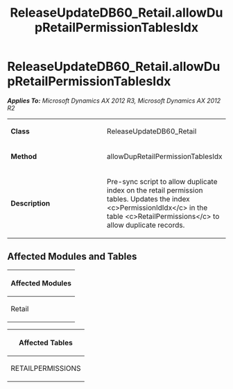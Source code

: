 ﻿---
title: ReleaseUpdateDB60_Retail.allowDupRetailPermissionTablesIdx
TOCTitle: ReleaseUpdateDB60_Retail.allowDupRetailPermissionTablesIdx
ms:assetid: 88a5dba9-b3fa-977f-976e-e792dfbabc15
ms:mtpsurl: https://msdn.microsoft.com/en-us/library/JJ736363(v=AX.60)
ms:contentKeyID: 49709553
ms.date: 05/18/2015
mtps_version: v=AX.60
---

# ReleaseUpdateDB60\_Retail.allowDupRetailPermissionTablesIdx 


_**Applies To:** Microsoft Dynamics AX 2012 R3, Microsoft Dynamics AX 2012 R2_

<table>
<colgroup>
<col style="width: 50%" />
<col style="width: 50%" />
</colgroup>
<tbody>
<tr class="odd">
<td><p><strong>Class</strong></p></td>
<td><p>ReleaseUpdateDB60_Retail</p></td>
</tr>
<tr class="even">
<td><p><strong>Method</strong></p></td>
<td><p>allowDupRetailPermissionTablesIdx</p></td>
</tr>
<tr class="odd">
<td><p><strong>Description</strong></p></td>
<td><p>Pre-sync script to allow duplicate index on the retail permission tables. Updates the index &lt;c&gt;PermissionIdIdx&lt;/c&gt; in the table &lt;c&gt;RetailPermissions&lt;/c&gt; to allow duplicate records.</p></td>
</tr>
</tbody>
</table>


## Affected Modules and Tables

<table>
<colgroup>
<col style="width: 100%" />
</colgroup>
<thead>
<tr class="header">
<th><p>Affected Modules</p></th>
</tr>
</thead>
<tbody>
<tr class="odd">
<td><p>Retail</p></td>
</tr>
</tbody>
</table>


<table>
<colgroup>
<col style="width: 100%" />
</colgroup>
<thead>
<tr class="header">
<th><p>Affected Tables</p></th>
</tr>
</thead>
<tbody>
<tr class="odd">
<td><p>RETAILPERMISSIONS</p></td>
</tr>
</tbody>
</table>

  


